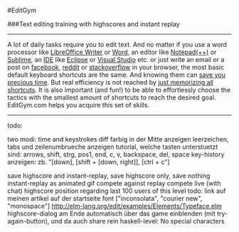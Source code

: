 #EditGym

###Text editing training with highscores and instant replay

---

A lot of daily tasks require you to edit text. And no matter if you use a word processor like [LibreOffice Writer](https://www.libreoffice.org/discover/writer) or [Word](http://en.wikipedia.org/wiki/Microsoft_Word), an editor like [Notepad(++)](http://notepad-plus-plus.org) or [Sublime](http://www.sublimetext.com), an [IDE](http://en.wikipedia.org/wiki/Integrated_development_environment) like [Eclipse](https://eclipse.org) or [Visual Studio](http://www.visualstudio.com) etc. or just write an email or a post on [facebook](http://www.facebook.com), [reddit](http://www.reddit.com) or [stackoverflow](http://stackoverflow.com) in your browser, the most basic default keyboard shortcuts are the same. And knowing them can [save you precious time](http://lifehacker.com/5970089/back-to-the-basics-learn-to-use-keyboard-shortcuts-like-a-ninja).
But real efficiency is not reached by [just memorizing all shortcuts](https://www.shortcutfoo.com). It is also important (and fun!) to be able to effortlessly choose the tactics with the smallest amount of shortcuts to reach the desired goal.
EditGym.com helps you acquire this set of skills.

---

todo:

two modi: time and keystrokes
diff farbig in der Mitte anzeigen
leerzeichen, tabs und zeilenumbrueche anzeigen
tutorial, welche tasten unterstuetzt sind: arrows, shift, strg, pos1, end, c, v, backspace, del, space
key-history anzeigen: zb. "[down], [shift + [down, right]], [ctrl + c"]

save highscore and instant-replay, save highscore only, save nothing
instant-replay as animated gif
compete against replay
compete live (with chat)
highscore position regarding last 100 users of this level
todo: link auf meinen artikel auf der startseite
font ["inconsolata", "courier new", "monospace"] http://elm-lang.org/edit/examples/Elements/Typeface.elm
highscore-dialog am Ende automatisch über das game einblenden (mit try-again-button), und da auch share rein
haskell-level: No special characters